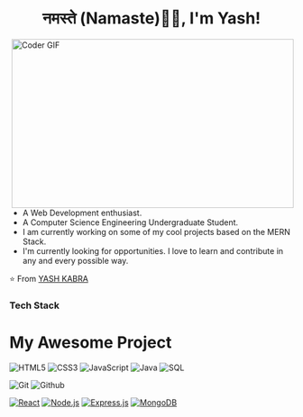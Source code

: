 <h1 align= "center"><b>नमस्ते (Namaste)🙏🏻, I'm Yash!</b></h1>

<img align="right" src="https://media.giphy.com/media/SWoSkN6DxTszqIKEqv/giphy.gif" alt="Coder GIF" width="500" height="300">

- A Web Development enthusiast.
- A Computer Science Engineering Undergraduate Student. 
- I am currently working on some of my cool projects based on the MERN Stack.
- I'm currently looking for opportunities. I love to learn and contribute in any and every possible way.

⭐️ From [YASH KABRA](https://github.com/YashKabra11)

### Tech Stack</br>

# My Awesome Project

![HTML5](https://img.shields.io/badge/-HTML5-000000?style=for-the-badge&logo=HTML5)
![CSS3](https://img.shields.io/badge/-CSS3-000000?style=for-the-badge&logo=CSS3)
![JavaScript](https://img.shields.io/badge/-JavaScript-000000?style=for-the-badge&logo=javascript)
![Java](https://img.shields.io/badge/-Java-000000?style=for-the-badge&logo=Java&logoColor=007396)
![SQL](https://img.shields.io/badge/-SQL-000000?style=for-the-badge&logo=MySQL)

![Git](http://img.shields.io/badge/-Git-000000?style=for-the-badge&logo=Git)
![Github](http://img.shields.io/badge/-Github-000000?style=for-the-badge&logo=Github&logoColor=green)

[![React](http://img.shields.io/badge/-React-61DAFB?style=for-the-badge&logo=React&logoColor=white)](https://reactjs.org/)
[![Node.js](http://img.shields.io/badge/-Node.js-339933?style=for-the-badge&logo=Node.js&logoColor=white)](https://nodejs.org/)
[![Express.js](http://img.shields.io/badge/-Express.js-000000?style=for-the-badge&logo=Express&logoColor=white)](https://expressjs.com/)
[![MongoDB](http://img.shields.io/badge/-MongoDB-47A248?style=for-the-badge&logo=MongoDB&logoColor=white)](https://www.mongodb.com/)


